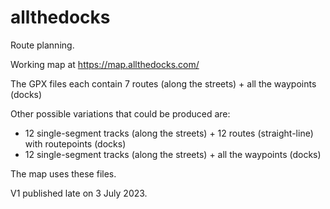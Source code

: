 # allthedocks

Route planning.

Working map at https://map.allthedocks.com/

The GPX files each contain 7 routes (along the streets) + all the waypoints (docks)

Other possible variations that could be produced are:
* 12 single-segment tracks (along the streets) + 12 routes (straight-line) with routepoints (docks)
* 12 single-segment tracks (along the streets) + all the waypoints (docks)

The map uses these files. 

V1 published late on 3 July 2023.
